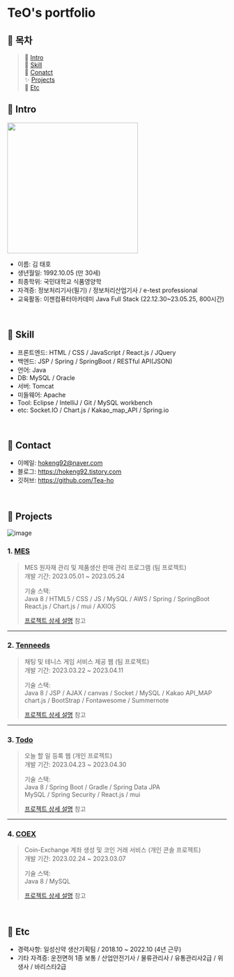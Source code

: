 # TeO's portfolio
## :pushpin: 목차
> 📝 [Intro](#Intro) </br>
> 🔨 [Skill](#Skill) </br>
> 💬 [Conatct](#Contact) </br>
> ✨ [Projects](#Projects) </br>
> 🔎 [Etc](#Etc) </br>

## :pushpin: Intro<a id="intro"></a>
<img src=https://user-images.githubusercontent.com/119651889/235159873-3e1d74a8-b8f4-4578-8e94-008f0af3075c.png width="300"/> </br>
- 이름: 김 태호
- 생년월일: 1992.10.05 (만 30세)
- 최종학위: 국민대학교 식품영양학
- 자격증: 정보처리기사(필기) / 정보처리산업기사 / e-test professional
- 교육활동: 이젠컴퓨터아카데미 Java Full Stack (22.12.30~23.05.25, 800시간)

</br>

## :pushpin: Skill <a id="skill"></a>
- 프론트엔드: HTML / CSS / JavaScript / React.js / JQuery </br>
- 백엔드: JSP / Spring / SpringBoot / RESTful API(JSON) </br>
- 언어: Java </br>
- DB: MySQL / Oracle </br>
- 서버: Tomcat </br>
- 미들웨어: Apache </br>
- Tool: Eclipse / IntelliJ / Git / MySQL workbench </br>
- etc: Socket.IO / Chart.js / Kakao_map_API / Spring.io </br>

</br>

## :pushpin: Contact<a id="contact"></a>
- 이메일: hokeng92@naver.com
- 블로그: https://hokeng92.tistory.com
- 깃허브: https://github.com/Tea-ho

</br>

## :pushpin: Projects<a id="projects"></a>
![image](https://user-images.githubusercontent.com/119651889/236669598-210d8d35-593c-4053-abe6-1e7c2e9cdaa7.png)
### 1. [MES](https://github.com/Tea-ho/MES/tree/TeO)
>MES 원자재 관리 및 제품생산 판매 관리 프로그램 (팀 프로젝트) </br>
>개발 기간: 2023.05.01 ~ 2023.05.24
>  
>기술 스택:  
>Java 8 / HTML5 / CSS / JS / MySQL / AWS / Spring / SpringBoot </br>
>React.js / Chart.js / mui / AXIOS
>  
>[프로젝트 상세 설명](https://github.com/Tea-ho/MES/tree/TeO) 참고

---

### 2. [Tenneeds](https://github.com/Tea-ho/ten__needs/tree/TeO)
>채팅 및 테니스 게임 서비스 제공 웹 (팀 프로젝트)</br>
>개발 기간: 2023.03.22 ~ 2023.04.11
>  
>기술 스택:  
>Java 8 / JSP / AJAX / canvas / Socket / MySQL / Kakao API_MAP  
>chart.js / BootStrap / Fontawesome / Summernote 
>  
>[프로젝트 상세 설명](https://github.com/Tea-ho/ten__needs/tree/TeO) 참고

---

### 3. [Todo](https://github.com/Tea-ho/todo)
>오늘 할 일 등록 웹 (개인 프로젝트)</br>
>개발 기간: 2023.04.23 ~ 2023.04.30  
>  
>기술 스택:  
>Java 8 / Spring Boot / Gradle / Spring Data JPA </br>
>MySQL / Spring Security / React.js / mui  
>  
>[프로젝트 상세 설명](https://github.com/Tea-ho/todo) 참고

---

### 4. [COEX](https://github.com/Tea-ho/COEX)
>Coin-Exchange 계좌 생성 및 코인 거래 서비스 (개인 콘솔 프로젝트) </br>
>개발 기간: 2023.02.24 ~ 2023.03.07
>  
>기술 스택:  
>Java 8 / MySQL
>  
>[프로젝트 상세 설명](https://github.com/Tea-ho/COEX) 참고

</br>

## :pushpin: Etc<a id="etc"></a>
- 경력사항: 일성신약 생산기획팀 / 2018.10 ~ 2022.10 (4년 근무)
- 기타 자격증: 운전면허 1종 보통 / 산업안전기사 / 물류관리사 / 유통관리사2급 / 위생사 / 바리스타2급
